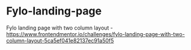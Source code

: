 # Fylo-landing-page
Fylo landing page with two column layout - https://www.frontendmentor.io/challenges/fylo-landing-page-with-two-column-layout-5ca5ef041e82137ec91a50f5
